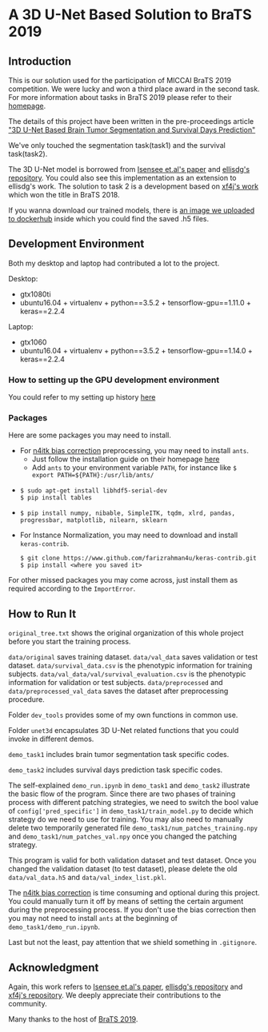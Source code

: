 # A 3D U-Net Based Solution to BraTS 2019
## Introduction
This is our solution used for the participation of MICCAI BraTS 2019 competition. We were lucky and won a third place award in the second task. For more information about tasks in BraTS 2019 please refer to their [homepage](https://www.med.upenn.edu/cbica/brats2019.html). 

The details of this project have been written in the pre-proceedings article ["3D U-Net Based Brain Tumor Segmentation and
Survival Days Prediction"](https://arxiv.org/abs/1909.12901)

We've only touched the segmentation task(task1) and the survival task(task2).

The 3D U-Net model is borrowed from [Isensee et.al's paper](https://doi.org/10.1007/978-3-030-11726-9_21) and [ellisdg's repository](https://github.com/ellisdg/3DUnetCNN.git). You could also see this implementation as an extension to ellisdg's work. The solution to task 2 is a development based on [xf4j's work](https://github.com/xf4j/brats18) which won the title in BraTS 2018.

If you wanna download our trained models, there is [an image we uploaded to dockerhub](https://hub.docker.com/r/woodywff/brats2019) inside which you could find the saved .h5 files.

## Development Environment
Both my desktop and laptop had contributed a lot to the project.

Desktop: 
- gtx1080ti 
- ubuntu16.04 + virtualenv + python==3.5.2 + tensorflow-gpu==1.11.0 + keras==2.2.4

Laptop:
- gtx1060
- ubuntu16.04 + virtualenv + python==3.5.2 + tensorflow-gpu==1.14.0 + keras==2.2.4

### How to setting up the GPU development environment
You could refer to my setting up history [here](https://github.com/woodywff/history-of-setting-up-deep-learning-environment)

### Packages
Here are some packages you may need to install.

- For [n4itk bias correction](https://doi.org/10.1109/TMI.2010.2046908) preprocessing, you may need to install `ants`. 
  - Just follow the installation guide on their homepage [here](http://neuro.debian.net/install_pkg.html?p=ants)
  - Add `ants` to your environment variable `PATH`, for instance like `$ export PATH=${PATH}:/usr/lib/ants/`
- 
    ```
    $ sudo apt-get install libhdf5-serial-dev 
    $ pip install tables
    ```
- 
  ```
  $ pip install numpy, nibable, SimpleITK, tqdm, xlrd, pandas, progressbar, matplotlib, nilearn, sklearn
  ```
- For Instance Normalization, you may need to download and install `keras-contrib`.
  ```
  $ git clone https://www.github.com/farizrahman4u/keras-contrib.git
  $ pip install <where you saved it>
  ```
For other missed packages you may come across, just install them as required according to the `ImportError`.



## How to Run It
`original_tree.txt` shows the original organization of this whole project before you start the training process. 

`data/original` saves training dataset. `data/val_data` saves validation or test dataset. `data/survival_data.csv` is the phenotypic information for training subjects. `data/val_data/val/survival_evaluation.csv` is the phenotypic information for validation or test subjects. `data/preprocessed` and `data/preprocessed_val_data` saves the dataset after preprocessing procedure.   

Folder `dev_tools` provides some of my own functions in common use.

Folder `unet3d` encapsulates 3D U-Net related functions that you could invoke in different demos.

`demo_task1` includes brain tumor segmentation task specific codes.

`demo_task2` includes survival days prediction task specific codes.

The self-explained `demo_run.ipynb` in `demo_task1` and `demo_task2` illustrate the basic flow of the program. Since there are two phases of training process with different patching strategies, we need to switch the bool value of `config['pred_specific']` in `demo_task1/train_model.py` to decide which strategy do we need to use for training. 
You may also need to manually delete two temporarily generated file `demo_task1/num_patches_training.npy` and `demo_task1/num_patches_val.npy` once you changed the patching strategy.

This program is valid for both validation dataset and test dataset. Once you changed the validation dataset (to test dataset), please delete the old `data/val_data.h5` and `data/val_index_list.pkl`.

The [n4itk bias correction](https://doi.org/10.1109/TMI.2010.2046908) is time consuming and optional during this project. You could manually turn it off by means of setting the certain argument during the preprocessing process. If you don't use the bias correction then you may not need to install `ants` at the beginning of `demo_task1/demo_run.ipynb`.


Last but not the least, pay attention that we shield something in `.gitignore`.



## Acknowledgment
Again, this work refers to [Isensee et.al's paper](https://doi.org/10.1007/978-3-030-11726-9_21), [ellisdg's repository](https://github.com/ellisdg/3DUnetCNN.git) and [xf4j's repository](https://github.com/xf4j/brats18). We deeply appreciate their contributions to the community.

Many thanks to the host of [BraTS 2019](https://www.med.upenn.edu/cbica/brats2019.html).










